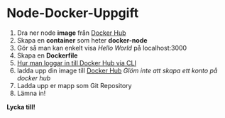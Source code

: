 # Node-Docker-Uppgift

 1. Dra ner node **image** från [Docker Hub](https://hub.docker.com/)
 2. Skapa en **container** som heter **docker-node**
 3. Gör så man kan enkelt visa *Hello World* på localhost:3000
 4. Skapa en **Dockerfile**
 5. [Hur man loggar in till Docker Hub via CLI](https://stackoverflow.com/questions/57108005/login-to-docker-hub-by-command-line)
 6. ladda upp din image till [Docker Hub](https://hub.docker.com/)
*Glöm inte att skapa ett konto på docker hub*
 7. Ladda upp er mapp som Git Repository
 8. Lämna in!

**Lycka till!**

 
